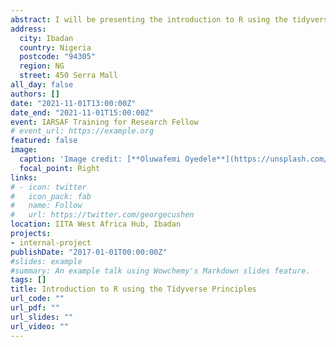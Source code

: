 ```yaml
---
abstract: I will be presenting the introduction to R using the tidyverse principles to research fellow at the International Institute of Tropical Agriculture (IITA), Ibadan, Nigeria. I will also explain to them the basic functions of data import, data management and then I will introduce them to data visualization using ggplot2.
address:
  city: Ibadan
  country: Nigeria
  postcode: "94305"
  region: NG
  street: 450 Serra Mall
all_day: false
authors: []
date: "2021-11-01T13:00:00Z"
date_end: "2021-11-01T15:00:00Z"
event: IARSAF Training for Research Fellow
# event_url: https://example.org
featured: false
image:
  caption: 'Image credit: [**Oluwafemi Oyedele**](https://unsplash.com/photos/bzdhc5b3Bxs)'
  focal_point: Right
links:
# - icon: twitter
#   icon_pack: fab
#   name: Follow
#   url: https://twitter.com/georgecushen
location: IITA West Africa Hub, Ibadan
projects:
- internal-project
publishDate: "2017-01-01T00:00:00Z"
#slides: example
#summary: An example talk using Wowchemy's Markdown slides feature.
tags: []
title: Introduction to R using the Tidyverse Principles
url_code: ""
url_pdf: ""
url_slides: ""
url_video: ""
---
```


